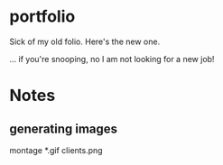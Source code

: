# portfolio

Sick of my old folio. Here's the new one.

... if you're snooping, no I am not looking for a new job!



# Notes

## generating images

montage *.gif clients.png